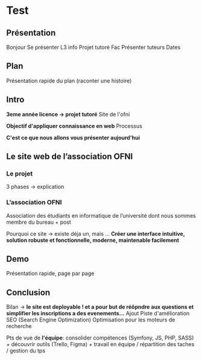 # Test

## Présentation

Bonjour
Se présenter
L3 info
Projet tutoré
Fac
Présenter tuteurs
Dates

## Plan

Présentation rapide du plan (raconter une histoire)

## Intro

**3eme année licence -> projet tutoré**
Site de l'ofni

**Objectif d'appliquer connaissance en web**
Processus

**C'est ce que nous allons vous présenter aujourd'hui**

## Le site web de l’association OFNI

### Le projet

3 phases -> explication

### L’association OFNI

Association des étudiants en informatique de l’université
dont nous sommes membre du bureau + post

Pourquoi ce site -> existe déja un, mais ...
**Créer une interface intuitive, solution robuste et fonctionnelle, moderne, maintenable facilement**

## Demo

Présentation rapide, page par page

## Conclusion

Bilan -> **le site est deployable ! et a pour but de réôpndre aux questions et simplifier les inscriptions a des evenements...**
Ajout
Piste d'amélioration
SEO (Search Engine Optimization) Optimisation pour les moteurs de recherche

Pts de vue de **l'équipe**: consolider compétences (Symfony, JS, PHP, SASS) + découvrir outils (Trello, Figma) + travail en équipe / répartition des taches / gestion du tps
